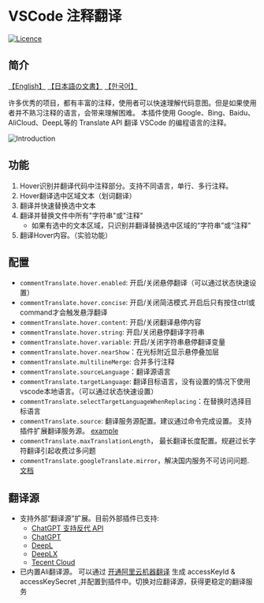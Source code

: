 # VSCode 注释翻译

[![Licence](https://img.shields.io/github/license/intellism/vscode-comment-translate.svg)](https://github.com/intellism/vscode-comment-translate)

## 简介

[【English】](./doc/README.md) [【日本語の文書】](./doc/README_JA.md) [【한국어】](./doc/README_KR.md)

许多优秀的项目，都有丰富的注释，使用者可以快速理解代码意图。但是如果使用者并不熟习注释的语言，会带来理解困难。
本插件使用 Google、Bing、Baidu、AliCloud、DeepL等的 Translate API 翻译 VSCode 的编程语言的注释。

![Introduction](./doc/image/Introduction.gif)


## 功能
1. Hover识别并翻译代码中注释部分。支持不同语言，单行、多行注释。
2. Hover翻译选中区域文本（划词翻译）
3. 翻译并快速替换选中文本
4. 翻译并替换文件中所有"字符串"或"注释"
   * 如果有选中的文本区域，只识别并翻译替换选中区域的“字符串”或“注释”
5. 翻译Hover内容。（实验功能）

## 配置
* `commentTranslate.hover.enabled`: 开启/关闭悬停翻译（可以通过状态快速设置）
* `commentTranslate.hover.concise`: 开启/关闭简洁模式.开启后只有按住ctrl或command才会触发悬浮翻译
* `commentTranslate.hover.content`: 开启/关闭翻译悬停内容
* `commentTranslate.hover.string`: 开启/关闭悬停翻译字符串
* `commentTranslate.hover.variable`: 开启/关闭字符串悬停翻译变量
* `commentTranslate.hover.nearShow`：在光标附近显示悬停叠加层
* `commentTranslate.multilineMerge`: 合并多行注释
* `commentTranslate.sourceLanguage`：翻译源语言
* `commentTranslate.targetLanguage`: 翻译目标语言，没有设置的情况下使用vscode本地语言。（可以通过状态快速设置）
* `commentTranslate.selectTargetLanguageWhenReplacing`：在替换时选择目标语言
* `commentTranslate.source`: 翻译服务源配置。建议通过命令完成设置。 支持插件扩展翻译服务源。 [example](https://github.com/intellism/deepl-translate)
* `commentTranslate.maxTranslationLength`， 最长翻译长度配置。规避过长字符翻译引起收费过多问题
* `commentTranslate.googleTranslate.mirror`，解决国内服务不可访问问题. [文档](https://hcfy.app/blog/2022/09/28/ggg#%E6%96%B9%E6%A1%88-c%E4%BD%BF%E7%94%A8%E9%95%9C%E5%83%8F%E5%9C%B0%E5%9D%80%E6%9C%80%E7%AE%80%E5%8D%95)

## 翻译源
* 支持外部“翻译源”扩展。目前外部插件已支持:
  * [ChatGPT 支持反代 API](https://marketplace.visualstudio.com/items?itemName=upupnoah.chatgpt-comment-translateX)
  * [ChatGPT](https://marketplace.visualstudio.com/items?itemName=kitiho.chatgpt-comment-translate)
  * [DeepL](https://marketplace.visualstudio.com/items?itemName=intellsmi.deepl-translate)
  * [DeepLX](https://marketplace.visualstudio.com/items?itemName=deeplx-comment-translate.deeplx-comment-translate)
  * [Tecent Cloud](https://marketplace.visualstudio.com/items?itemName=Kaiqun.tencent-cloud-translate) 
* 已内置Ali翻译源。 可以通过 [开通阿里云机器翻译](https://www.aliyun.com/product/ai/alimt) 生成 accessKeyId & accessKeySecret ,并配置到插件中。切换对应翻译源，获得更稳定的翻译服务
